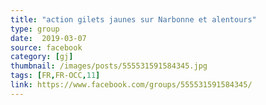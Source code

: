 ```yaml
---
title: "action gilets jaunes sur Narbonne et alentours"
type: group
date:  2019-03-07
source: facebook
category: [gj]
thumbnail: /images/posts/555531591584345.jpg
tags: [FR,FR-OCC,11]
link: https://www.facebook.com/groups/555531591584345/
---
```

